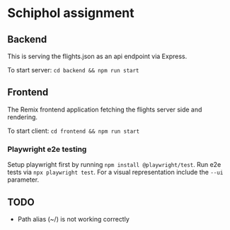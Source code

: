 # Schiphol assignment

## Backend

This is serving the flights.json as an api endpoint via Express.

To start server: `cd backend && npm run start`

## Frontend

The Remix frontend application fetching the flights server side and rendering.

To start client: `cd frontend && npm run start`

### Playwright e2e testing

Setup playwright first by running `npm install @playwright/test`. Run e2e tests via `npx playwright test`. For a visual representation include the `--ui` parameter.

## TODO

- Path alias (~/) is not working correctly
